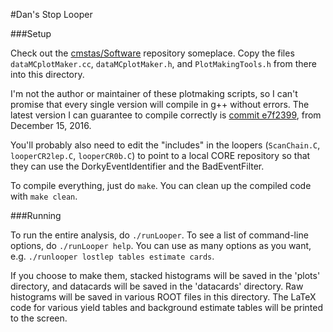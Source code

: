 #Dan's Stop Looper


###Setup

Check out the [cmstas/Software](https://github.com/cmstas/Software) repository someplace. Copy the files `dataMCplotMaker.cc`, `dataMCplotMaker.h`, and `PlotMakingTools.h` from there into this directory.

I'm not the author or maintainer of these plotmaking scripts, so I can't promise that every single version will compile in g++ without errors. The latest version I can guarantee to compile correctly is [commit e7f2399](https://github.com/cmstas/Software/tree/e7f2399e4da13add7897651fb788d2b6f86a92cc/dataMCplotMaker), from December 15, 2016.

You'll probably also need to edit the "includes" in the loopers (`ScanChain.C`, `looperCR2lep.C`, `looperCR0b.C`) to point to a local CORE repository so that they can use the DorkyEventIdentifier and the BadEventFilter.

To compile everything, just do `make`. You can clean up the compiled code with `make clean`.

###Running

To run the entire analysis, do `./runLooper`. To see a list of command-line options, do `./runLooper help`. You can use as many options as you want, e.g. `./runlooper lostlep tables estimate cards`.

If you choose to make them, stacked histograms will be saved in the 'plots' directory, and datacards will be saved in the 'datacards' directory. Raw histograms will be saved in various ROOT files in this directory. The LaTeX code for various yield tables and background estimate tables will be printed to the screen.